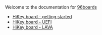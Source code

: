 Welcome to the documentation for [96boards](https://www.96boards.org/)

* [HiKey board - getting started](https://github.com/96boards/documentation/wiki/HiKeyGettingStarted)
* [HiKey board - UEFI](https://github.com/96boards/documentation/wiki/UEFI)
* [HiKey board - LAVA](https://github.com/96boards/documentation/wiki/HiKeyLAVA)